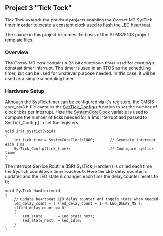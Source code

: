 ---
---
## Project 3 "Tick Tock"

Tick Tock extends the previous projects enabling the Cortext M3 SysTick timer in order to create a constant clock used to flash the LED heartbeat.

The source in this project becomes the basis of the STM32F103 project template files.

### Overview

The Cortex M3 core contains a 24 bit countdown timer used for creating a constant timer interrupt.  This timer is used in an RTOS as the scheduling timer, but can be used for whatever purpose needed.  In this case, it will be used as a simple scheduling timer.

### Hardware Setup

Although the SysTick timer can be configured via it's registers, the CMSIS core_cm3.h file contains the [SysTick_Config()][SysTick Core] function to set the number of clock ticks per interrupt.  Here the [SystemCoreClock][System Core Clock] variable is used to compute the number of ticks needed for a 1ms interrupt and passed to SysTick_Config() to set the registers.

```
void init_systick(void)
{
    int tick_time = SystemCoreClock/1000;       // Generate interrupt each 1 ms
    SysTick_Config(tick_time);                  // Configure systick timer
}
```

The Interrupt Service Routine (ISR) SysTick_Handler() is called each time the SysTick countdown timer reaches 0.  Here the LED delay counter is updated and the LED state is changed each time the delay counter resets to 0;

```
void SysTick_Handler(void)
{
    // update heartbeat LED delay counter and toggle state when needed
    led_delay_count = ( (led_delay_count + 1) % LED_DELAY_MS );
    if(led_delay_count == 0)
    {
        led_state       = led_state_next;
        led_state_next  = led_idle;
    }
}
```

[SysTick Core]: http://arm-software.github.io/CMSIS_5/Core/html/group__SysTick__gr.html
[System Core Clock]: http://arm-software.github.io/CMSIS_5/Core/html/group__system__init__gr.html